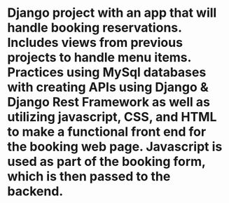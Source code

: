 # Django project with an app that will handle booking reservations. Includes views from previous projects to handle menu items. Practices using MySql databases with creating APIs using Django & Django Rest Framework as well as utilizing javascript, CSS, and HTML to make a functional front end for the booking web page. Javascript is used as part of the booking form, which is then passed to the backend.
